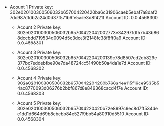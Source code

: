 - Acount 1
Private key: 302e020100300506032b657004220420ba6c31906caeb5ebaf7a8daf27dc987c1db2a24d0d37f571b6fe5ade3d8f421f
Account ID: 0.0.4568300

    - Acount 2
Private key: 302e020100300506032b65700422042002773e342971df57b43b868dccbdd719534d0094d5c3dce3f2148fc38f8ff0a9
Account ID: 0.0.4568301

    - Acount 3
Private key: 302e020100300506032b6570042204200139c78d8507cd2db829e377bc7eddebfbe90e7da48724dc51490b50a4da1e7d
Account ID: 0.0.4568302

    - Acount 4
Private key: 302e020100300506032b6570042204200b766a4ee115f16ce9535b54ac8770093d06276b2bbf867d8e849368cacd4f7e
Account ID: 0.0.4568303

    - Acount 5
Private key: 302e020100300506032b657004220420b72e8997c9ec8d7ff534dee1dd1d664d69b8cbcbb84e527f9bb54a80910d5510
Account ID: 0.0.4568304